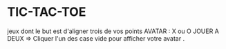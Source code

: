 # TIC-TAC-TOE
jeux dont le but est d'aligner trois de vos points 
AVATAR : X ou O
       JOUER A DEUX 
=> Cliquer l'un des case vide pour afficher votre avatar .
